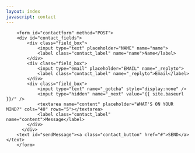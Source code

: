 ```yaml
---
layout: index
javascript: contact
---
```

<div id="contact_bumper"></div>

<div id="contact_content">
	<div id="contact_form">

		<form id="contactform" method="POST">
	    <div id="contact_fields">
		    <div class="field_box">
			    <input type="text" placeholder="NAME" name="name">
			    <label class="contact_label" name="name">Name</label>
			</div>
		  	<div class="field_box">
			    <input type="email" placeholder="EMAIL" name="_replyto">
			  	<label class="contact_label" name="_replyto">Email</label>
		  	</div>
		  	<div class="field_box">
			    <input type="text" name="_gotcha" style="display:none" />
				<input type="hidden" name="_next" value="{{ site.baseurl }}/" />
			  	<textarea name="content" placeholder="WHAT'S ON YOUR MIND?" cols="40" rows="5"></textarea>
			  	<label class="contact_label" name="content">Message</label>			    
			</div>	
		  </div>
	    <text id="sendMessage"><a class="contact_button" href="#">SEND</a></text>
		</form>
</div>
</div>